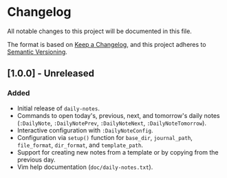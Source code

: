 # Changelog

All notable changes to this project will be documented in this file.

The format is based on [Keep a Changelog](https://keepachangelog.com/en/1.0.0/),
and this project adheres to [Semantic Versioning](https://semver.org/spec/v2.0.0.html).

## [1.0.0] - Unreleased

### Added

- Initial release of `daily-notes`.
- Commands to open today's, previous, next, and tomorrow's daily notes (`:DailyNote`, `:DailyNotePrev`, `:DailyNoteNext`, `:DailyNoteTomorrow`).
- Interactive configuration with `:DailyNoteConfig`.
- Configuration via `setup()` function for `base_dir`, `journal_path`, `file_format`, `dir_format`, and `template_path`.
- Support for creating new notes from a template or by copying from the previous day.
- Vim help documentation (`doc/daily-notes.txt`).
